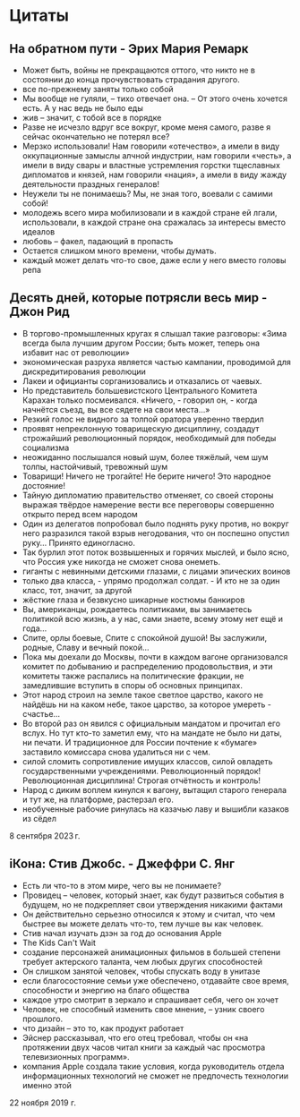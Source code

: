 # Цитаты

## На обратном пути - Эрих Мария Ремарк

- Может быть, войны не прекращаются оттого, что никто не в состоянии до конца прочувствовать страдания другого.
- все по-прежнему заняты только собой
- Мы вообще не гуляли, – тихо отвечает она. – От этого очень хочется есть. А у нас ведь не было еды
- жив – значит, с тобой все в порядке
- Разве не исчезло вдруг все вокруг, кроме меня самого, разве я сейчас окончательно не потерял все?
- Мерзко использовали! Нам говорили «отечество», а имели в виду оккупационные замыслы алчной индустрии, нам говорили «честь», а имели в виду свары и властные устремления горстки тщеславных дипломатов и князей, нам говорили «нация», а имели в виду жажду деятельности праздных генералов!
- Неужели ты не понимаешь? Мы, не зная того, воевали с самими собой!
- молодежь всего мира мобилизовали и в каждой стране ей лгали, использовали, в каждой стране она сражалась за интересы вместо идеалов
- любовь – факел, падающий в пропасть
- Остается слишком много времени, чтобы думать.
- каждый может делать что-то свое, даже если у него вместо головы репа

## Десять дней, которые потрясли весь мир - Джон Рид

- В торгово-промышленных кругах я слышал такие разговоры: «Зима всегда была лучшим другом России; быть может, теперь она избавит нас от революции»
- экономическая разруха является частью кампании, проводимой для дискредитирования революции
- Лакеи и официанты сорганизовались и отказались от чаевых.
- Но представитель большевистского Центрального Комитета Карахан только посмеивался. «Ничего, - говорил он, - когда начнётся съезд, вы все сядете на свои места…»
- Резкий голос не видного за толпой оратора уверенно твердил
- проявят непреклонную товарищескую дисциплину, создадут строжайший революционный порядок, необходимый для победы социализма
- неожиданно послышался новый шум, более тяжёлый, чем шум толпы, настойчивый, тревожный шум
- Товарищи! Ничего не трогайте! Не берите ничего! Это народное достояние!
- Тайную дипломатию правительство отменяет, со своей стороны выражая твёрдое намерение вести все переговоры совершенно открыто перед всем народом
- Один из делегатов попробовал было поднять руку против, но вокруг него разразился такой взрыв негодования, что он поспешно опустил руку… Принято единогласно.
- Так бурлил этот поток возвышенных и горячих мыслей, и было ясно, что Россия уже никогда не сможет снова онеметь.
- гиганты с невинными детскими глазами, с лицами эпических воинов
- только два класса, - упрямо продолжал солдат. - И кто не за один класс, тот, значит, за другой
- жёсткие глаза и безвкусно шикарные костюмы банкиров
- Вы, американцы, рождаетесь политиками, вы занимаетесь политикой всю жизнь, а у нас, сами знаете, всему этому нет ещё и года…
- Спите, орлы боевые, Спите с спокойной душой! Вы заслужили, родные, Славу и вечный покой…
- Пока мы доехали до Москвы, почти в каждом вагоне организовался комитет по добыванию и распределению продовольствия, и эти комитеты также распались на политические фракции, не замедлившие вступить в споры об основных принципах.
- Этот народ строил на земле такое светлое царство, какого не найдёшь ни на каком небе, такое царство, за которое умереть - счастье…
- Во второй раз он явился с официальным мандатом и прочитал его вслух. Но тут кто-то заметил ему, что на мандате не было ни даты, ни печати. И традиционное для России почтение к «бумаге» заставило комиссара снова удалиться ни с чем.
- силой сломить сопротивление имущих классов, силой овладеть государственными учреждениями. Революционный порядок! Революционная дисциплина! Строгая отчётность и контроль!
- Народ с диким воплем кинулся к вагону, вытащил старого генерала и тут же, на платформе, растерзал его.
- необученные рабочие ринулась на казачью лаву и вышибли казаков из сёдел

8 сентября 2023 г.

## iКона: Стив Джобс. - Джеффри С. Янг

- Есть ли что-то в этом мире, чего вы не понимаете?
- Провидец – человек, который знает, как будут развиться события в будущем, но не подкрепляет свои утверждения никакими фактами
- Он действительно серьезно относился к этому и считал, что чем быстрее вы можете делать что-то, тем лучше вы как человек.
- Стив начал изучать дзэн за год до основания Apple
- The Kids Can't Wait
- создание персонажей анимационных фильмов в большей степени требует актерского таланта, чем любых других способностей
- Он слишком занятой человек, чтобы спускать воду в унитазе
- если благосостояние семьи уже обеспечено, отдавайте свое время, способности и энергию на благо общества
- каждое утро смотрит в зеркало и спрашивает себя, чего он хочет
- Человек, не способный изменить свое мнение, – узник своего прошлого.
- что дизайн – это то, как продукт работает
- Эйснер рассказывал, что его отец требовал, чтобы он «на протяжении двух часов читал книги за каждый час просмотра телевизионных программ».
- компания Apple создала такие условия, когда руководитель отдела информационных технологий не сможет не предпочесть технологии именно этой

22 ноября 2019 г.

